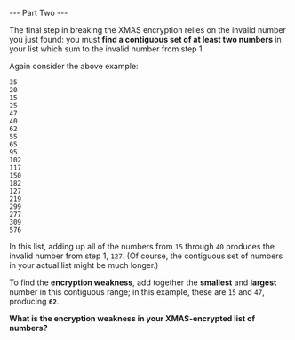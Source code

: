 --- Part Two ---

The final step in breaking the XMAS encryption relies on the invalid number you just found: you must __find a contiguous set of at least two numbers__ in your list which sum to the invalid number from step 1.

Again consider the above example:

```
35
20
15
25
47
40
62
55
65
95
102
117
150
182
127
219
299
277
309
576
```

In this list, adding up all of the numbers from `15` through `40` produces the invalid number from step 1, `127`. (Of course, the contiguous set of numbers in your actual list might be much longer.)

To find the __encryption weakness__, add together the __smallest__ and __largest__ number in this contiguous range; in this example, these are `15` and `47`, producing __`62`__.

__What is the encryption weakness in your XMAS-encrypted list of numbers?__
